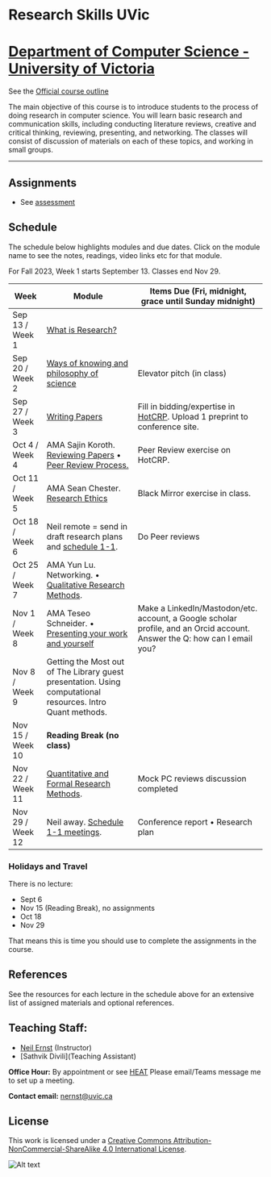# Research Skills UVic

# [Department of Computer Science - University of Victoria](http://www.csc.uvic.ca/)

See the [Official course outline](http://heat.csc.uvic.ca/coview/course/2023091/CSC595)

The main objective of this course is to introduce students to the process of doing research in computer science. You will learn basic research and communication skills, including conducting literature reviews, creative and critical thinking, reviewing, presenting, and networking. The classes will consist of discussion of materials on each of these topics, and working in small groups.

---

## Assignments

* See [assessment](assessment.md)

## Schedule

The schedule below highlights modules and due dates. Click on the module name to see the notes, readings, video links etc for that module. 

For Fall 2023, Week 1 starts September 13. Classes end Nov 29. 

|Week | Module | Items Due (Fri, midnight, grace until Sunday midnight) |
|---|---|--|
| Sep 13 / Week 1 | [What is Research?](resources/elevator/what_is_research.md) | |
| Sep 20 / Week 2 | [Ways of knowing and philosophy of science](resources/epistemology/epistemology.md) | Elevator pitch (in class) |
| Sep 27 / Week 3 | [Writing Papers](resources/writing/writing.qmd) | Fill in bidding/expertise in [HotCRP](https://uvic-csc595.hotcrp.com). Upload 1 preprint to conference site. |
| Oct 4 / Week 4 | AMA Sajin Koroth. [Reviewing Papers](resources/reviewing/M4%20Reading.qmd) • [Peer Review Process.](resources/peer/peer.qmd)| Peer Review exercise on HotCRP. |
| Oct 11 / Week 5 | AMA Sean Chester. [Research Ethics](resources/ethics/ethics_and_research.md)  |   Black Mirror exercise in class. |
| Oct 18 / Week 6 | Neil remote = send in draft research plans and [schedule 1-1](https://calendly.com/neil-142/30min).  | Do Peer reviews  |
| Oct 25 / Week 7 | AMA Yun Lu. Networking. • [Qualitative Research Methods](resources/qual/qual-notes.md). |  |
| Nov 1 / Week 8 | AMA Teseo Schneider. • [Presenting your work and yourself](resources/presenting/Presenting.md)  |Make a LinkedIn/Mastodon/etc. account, a Google scholar profile, and an Orcid account. Answer the Q: how can I email you? |
| Nov 8 / Week 9 | Getting the Most out of The Library guest presentation. Using computational resources. Intro Quant methods. || 
| Nov 15 / Week 10 | **Reading Break (no class)**  | |
| Nov 22 / Week 11 | [Quantitative and Formal Research Methods](resources/quant/quant_notes.md).  | Mock PC reviews discussion completed |
| Nov 29 / Week 12 |  Neil away. [Schedule 1-1 meetings](https://calendly.com/neil-142/30min). | Conference report • Research plan |

### Holidays and Travel
There is no lecture:

* Sept 6 
* Nov 15 (Reading Break), no assignments
* Oct 18 
* Nov 29

That means this is time you should use to complete the assignments in the course.

## References
See the resources for each lecture in the schedule above for an extensive list of assigned materials and optional references. 

## Teaching Staff:

- [Neil Ernst](https://www.neilernst.net/) (Instructor)
- [Sathvik Divili](Teaching Assistant)

**Office Hour:** By appointment or see [HEAT](http://heat.csc.uvic.ca/coview/course/2023091/CSC595)
Please email/Teams message me to set up a meeting.

**Contact email:** [nernst@uvic.ca](mailto:nernst@uvic.ca)


## License

This work is licensed under a [Creative Commons Attribution-NonCommercial-ShareAlike 4.0 International License](http://creativecommons.org/licenses/by-nc-sa/4.0/).

![Alt text](https://i.creativecommons.org/l/by-nc-sa/4.0/88x31.png "Creative Commons Attribution-NonCommercial-ShareAlike 4.0 International License")
